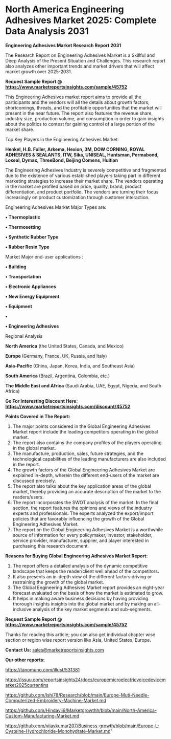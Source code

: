 # North America Engineering Adhesives Market 2025: Complete Data Analysis 2031

<strong>Engineering Adhesives Market Research Report 2031</strong>

The Research Report on Engineering Adhesives Market is a Skillful and Deep Analysis of the Present Situation and Challenges. This research report also analyzes other important trends and market drivers that will affect market growth over 2025-2031.

<strong>Request Sample Report @ <a href=https://www.marketreportsinsights.com/sample/45752>https://www.marketreportsinsights.com/sample/45752</a></strong>

This Engineering Adhesives market report aims to provide all the participants and the vendors will all the details about growth factors, shortcomings, threats, and the profitable opportunities that the market will present in the near future. The report also features the revenue share, industry size, production volume, and consumption in order to gain insights about the politics to contest for gaining control of a large portion of the market share.

Top Key Players in the Engineering Adhesives Market:

<strong>Henkel, H.B. Fuller, Arkema, Hexion, 3M, DOW CORNING, ROYAL ADHESIVES & SEALANTS, ITW, Sika, UNISEAL, Huntsman, Permabond, Loxeal, Dymax, ThreeBond, Beijing Comens, Huitian</strong>

The Engineering Adhesives Industry is severely competitive and fragmented due to the existence of various established players taking part in different marketing strategies to increase their market share. The vendors operating in the market are profiled based on price, quality, brand, product differentiation, and product portfolio. The vendors are turning their focus increasingly on product customization through customer interaction.

Engineering Adhesives Market Major Types are:

<strong>•  Thermoplastic

•  Thermosetting

•  Synthetic Rubber Type

•  Rubber Resin Type</strong>

Market Major end-user applications :

<strong>•  Building

•  Transportation

•  Electronic Appliances

•  New Energy Equipment

•  Equipment

•  

•  Engineering Adhesives</strong>

Regional Analysis

</u><strong><b>North America</b></strong> (the United States, Canada, and Mexico)

<strong><b>Europe </b></strong>(Germany, France, UK, Russia, and Italy)

<strong><b>Asia-Pacific</b></strong> (China, Japan, Korea, India, and Southeast Asia)

<strong><b>South America</b></strong> (Brazil, Argentina, Colombia, etc.)

<strong><b>The Middle East and Africa</b></strong> (Saudi Arabia, UAE, Egypt, Nigeria, and South Africa)

<strong>Go For Interesting Discount Here: <a href=https://www.marketreportsinsights.com/discount/45752>https://www.marketreportsinsights.com/discount/45752</a></strong>

<strong>Points Covered in The Report:</strong>
<ol>
  <li>The major points considered in the Global Engineering Adhesives Market report include the leading competitors operating in the global market.</li>
  <li>The report also contains the company profiles of the players operating in the global market.</li>
  <li>The manufacture, production, sales, future strategies, and the technological capabilities of the leading manufacturers are also included in the report.</li>
  <li>The growth factors of the Global Engineering Adhesives Market are explained in-depth, wherein the different end-users of the market are discussed precisely.</li>
  <li>The report also talks about the key application areas of the global market, thereby providing an accurate description of the market to the readers/users.</li>
  <li>The report incorporates the SWOT analysis of the market. In the final section, the report features the opinions and views of the industry experts and professionals. The experts analyzed the export/import policies that are favorably influencing the growth of the Global Engineering Adhesives Market.</li>
  <li>The report on the Global Engineering Adhesives Market is a worthwhile source of information for every policymaker, investor, stakeholder, service provider, manufacturer, supplier, and player interested in purchasing this research document.</li>
</ol>
<strong>Reasons for Buying Global Engineering Adhesives Market Report:</strong>

<ol>
  <li>The report offers a detailed analysis of the dynamic competitive landscape that keeps the reader/client well ahead of the competitors.</li>
  <li>It also presents an in-depth view of the different factors driving or restraining the growth of the global market.</li>
  <li>The Global Engineering Adhesives Market report provides an eight-year forecast evaluated on the basis of how the market is estimated to grow.</li>
  <li>It helps in making aware business decisions by having providing thorough insights insights into the global market and by making an all-inclusive analysis of the key market segments and sub-segments.</li>
</ol>
<strong>Request Sample Report @ <a href=https://www.marketreportsinsights.com/sample/45752>https://www.marketreportsinsights.com/sample/45752</a></strong>


Thanks for reading this article; you can also get individual chapter wise section or region wise report version like Asia, United States, Europe.

<strong>Contact Us:</strong>
sales@marketreportsinsights.com

<strong>Our other reports:</strong>

<a href=https://tanomuno.com/illust/531381>https://tanomuno.com/illust/531381</a>

<a href=https://issuu.com/reportsinsights24/docs/europemicroelectricvoicedevicemarket2025currentins>https://issuu.com/reportsinsights24/docs/europemicroelectricvoicedevicemarket2025currentins</a>

<a href=https://github.com/Ishi78/Research/blob/main/Europe-Muti-Needle-Computerized-Embroidery-Machine-Market.md>https://github.com/Ishi78/Research/blob/main/Europe-Muti-Needle-Computerized-Embroidery-Machine-Market.md</a>

<a href=https://github.com/Hindavii9/Marketgrowthh/blob/main/North-America-Custom-Manufacturing-Market.md>https://github.com/Hindavii9/Marketgrowthh/blob/main/North-America-Custom-Manufacturing-Market.md</a>

<a href=https://github.com/vijaykumar207/Business-growth/blob/main/Europe-L-Cysteine-Hydrochloride-Monohydrate-Market.md>https://github.com/vijaykumar207/Business-growth/blob/main/Europe-L-Cysteine-Hydrochloride-Monohydrate-Market.md</a>"
